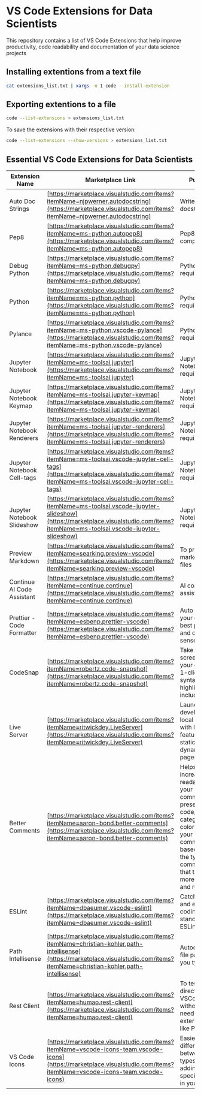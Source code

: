 # VS Code Extensions for Data Scientists

This repository contains a list of VS Code Extensions that help improve productivity, code readability and documentation of your data science projects

## Installing extentions from a text file

```bash
cat extensions_list.txt | xargs -n 1 code --install-extension
```

## Exporting extentions to a file

```bash
code --list-extensions > extensions_list.txt
```

To save the extensions with their respective version:
```bash
code --list-extensions --show-versions > extensions_list.txt
```

## Essential VS Code Extensions for Data Scientists

| Extension Name | Marketplace Link | Purpose |
| -------------- | ------------------ | ------- |
| Auto Doc Strings | [https://marketplace.visualstudio.com/items?itemName=njpwerner.autodocstring](https://marketplace.visualstudio.com/items?itemName=njpwerner.autodocstring) | Write docstrings |
| Pep8 | [https://marketplace.visualstudio.com/items?itemName=ms-python.autopep8](https://marketplace.visualstudio.com/items?itemName=ms-python.autopep8) | Pep8 compliance |
| Debug Python | [https://marketplace.visualstudio.com/items?itemName=ms-python.debugpy](https://marketplace.visualstudio.com/items?itemName=ms-python.debugpy) | Python requirement |
| Python | [https://marketplace.visualstudio.com/items?itemName=ms-python.python](https://marketplace.visualstudio.com/items?itemName=ms-python.python) | Python requirement |
| Pylance | [https://marketplace.visualstudio.com/items?itemName=ms-python.vscode-pylance](https://marketplace.visualstudio.com/items?itemName=ms-python.vscode-pylance) | Python requirement |
| Jupyter Notebook | [https://marketplace.visualstudio.com/items?itemName=ms-toolsai.jupyter](https://marketplace.visualstudio.com/items?itemName=ms-toolsai.jupyter) | Jupyter Notebook requirement |
| Jupyter Notebook Keymap | [https://marketplace.visualstudio.com/items?itemName=ms-toolsai.jupyter-keymap](https://marketplace.visualstudio.com/items?itemName=ms-toolsai.jupyter-keymap) | Jupyter Notebook requirement |
| Jupyter Notebook Renderers | [https://marketplace.visualstudio.com/items?itemName=ms-toolsai.jupyter-renderers](https://marketplace.visualstudio.com/items?itemName=ms-toolsai.jupyter-renderers) | Jupyter Notebook requirement |
| Jupyter Notebook Cell-tags | [https://marketplace.visualstudio.com/items?itemName=ms-toolsai.vscode-jupyter-cell-tags](https://marketplace.visualstudio.com/items?itemName=ms-toolsai.vscode-jupyter-cell-tags) | Jupyter Notebook requirement |
| Jupyter Notebook Slideshow | [https://marketplace.visualstudio.com/items?itemName=ms-toolsai.vscode-jupyter-slideshow](https://marketplace.visualstudio.com/items?itemName=ms-toolsai.vscode-jupyter-slideshow) | Jupyter Notebook requirement |
| Preview Markdown | [https://marketplace.visualstudio.com/items?itemName=searking.preview-vscode](https://marketplace.visualstudio.com/items?itemName=searking.preview-vscode) | To preview markdown files |
| Continue AI Code Assistant | [https://marketplace.visualstudio.com/items?itemName=continue.continue](https://marketplace.visualstudio.com/items?itemName=continue.continue) | AI code assistant |
| Prettier - Code Formatter | [https://marketplace.visualstudio.com/items?itemName=esbenp.prettier-vscode](https://marketplace.visualstudio.com/items?itemName=esbenp.prettier-vscode) | Auto format your code with best practices and common sense in mind |
| CodeSnap | [https://marketplace.visualstudio.com/items?itemName=robertz.code-snapshot](https://marketplace.visualstudio.com/items?itemName=robertz.code-snapshot) | Take beautiful screenshots of your code with 1-click, syntax highlighting included |
| Live Server | [https://marketplace.visualstudio.com/items?itemName=ritwickdey.LiveServer](https://marketplace.visualstudio.com/items?itemName=ritwickdey.LiveServer) | Launches a development local Server with live reload feature for static & dynamic pages |
| Better Comments | [https://marketplace.visualstudio.com/items?itemName=aaron-bond.better-comments](https://marketplace.visualstudio.com/items?itemName=aaron-bond.better-comments) | Helps in increasing the readability of your comments present in the code, you can categorize and color code your comments based upon the type of the comments so that they are more visible and readable |
| ESLint | [https://marketplace.visualstudio.com/items?itemName=dbaeumer.vscode-eslint](https://marketplace.visualstudio.com/items?itemName=dbaeumer.vscode-eslint) | Catch errors and enforce coding standards with ESLint |
| Path Intellisense | [https://marketplace.visualstudio.com/items?itemName=christian-kohler.path-intellisense](https://marketplace.visualstudio.com/items?itemName=christian-kohler.path-intellisense) | Autocompletes file paths as you type |
| Rest Client | [https://marketplace.visualstudio.com/items?itemName=humao.rest-client](https://marketplace.visualstudio.com/items?itemName=humao.rest-client) | To test APIs directly from VSCode without the need of any external tools like Postman |
| VS Code Icons | [https://marketplace.visualstudio.com/items?itemName=vscode-icons-team.vscode-icons](https://marketplace.visualstudio.com/items?itemName=vscode-icons-team.vscode-icons) | Easier to differentiate between file types by adding file-specific icons in your editor |
